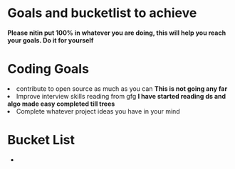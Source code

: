 <h1>Goals and bucketlist to achieve</h1>
<b>Please nitin put 100% in whatever you are doing, this will help you reach your goals. Do it for yourself</b>
<br>
<h1>Coding Goals</h1
<ul>
  <li>contribute to open source as much as you can <b>This is not going any far</b></li>
  <li>Improve interview skills reading from gfg <b>I have started reading ds and algo made easy completed till trees</b></li>
  <li>Complete whatever project ideas you have in your mind</li>
</ul>
<h1>Bucket List</h1>
<ul>
  <li><Post wake me up when september ends by the end of second week of July/li>
</ul>
